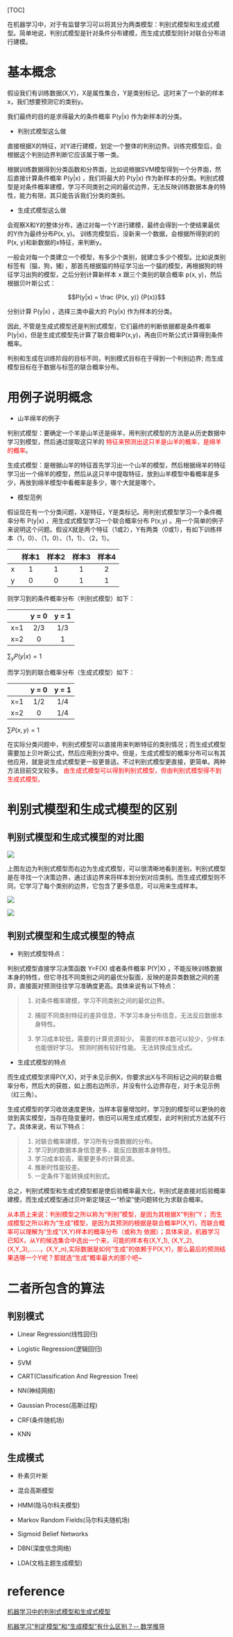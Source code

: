 [TOC]

在机器学习中，对于有监督学习可以将其分为两类模型：判别式模型和生成式模型。简单地说，判别式模型是针对条件分布建模，而生成式模型则针对联合分布进行建模。

# 基本概念

假设我们有训练数据(X,Y)，X是属性集合，Y是类别标记。这时来了一个新的样本x，我们想要预测它的类别y。

我们最终的目的是求得最大的条件概率 P(y|x) 作为新样本的分类。

- 判别式模型这么做

直接根据X的特征，对Y进行建模，划定一个整体的判别边界。训练完模型后，会根据这个判别边界判断它应该属于哪一类。

根据训练数据得到分类函数和分界面，比如说根据SVM模型得到一个分界面，然后直接计算条件概率 P(y|x) ，我们将最大的 P(y|x) 作为新样本的分类。判别式模型是对条件概率建模，学习不同类别之间的最优边界，无法反映训练数据本身的特性，能力有限，其只能告诉我们分类的类别。

- 生成式模型这么做

会观察X和Y的整体分布，通过对每一个Y进行建模，最终会得到一个使结果最优的Y作为最终分布P(x, y)。 训练完模型后，没新来一个数据，会根据所得到的的P(x, y)和新数据的x特征，来判断y。

一般会对每一个类建立一个模型，有多少个类别，就建立多少个模型。比如说类别标签有｛猫，狗，猪｝，那首先根据猫的特征学习出一个猫的模型，再根据狗的特征学习出狗的模型，之后分别计算新样本 x 跟三个类别的联合概率 p(x, y)，然后根据贝叶斯公式：

$$P(y|x) = \frac {P(x, y)} {P(x)}$$

分别计算 P(y|x) ，选择三类中最大的 P(y|x) 作为样本的分类。

因此,
不管是生成式模型还是判别式模型，它们最终的判断依据都是条件概率P(y|x)，但是生成式模型先计算了联合概率P(x,y)，再由贝叶斯公式计算得到条件概率。

判别和生成在训练阶段的目标不同，判别模式目标在于得到一个判别边界; 而生成模型目标在于数据与标签的联合概率分布。

# 用例子说明概念

- 山羊绵羊的例子

判别式模型：要确定一个羊是山羊还是绵羊，用判别式模型的方法是从历史数据中学习到模型，然后通过提取这只羊的 <font color=red>特征来预测出这只羊是山羊的概率，是绵羊的概率</font>。

生成式模型：是根据山羊的特征首先学习出一个山羊的模型，然后根据绵羊的特征学习出一个绵羊的模型，然后从这只羊中提取特征，放到山羊模型中看概率是多少，再放到绵羊模型中看概率是多少，哪个大就是哪个。

- 模型范例

假设现在有一个分类问题，X是特征，Y是类标记。用判别式模型学习一个条件概率分布 P(y|x) ，用生成式模型学习一个联合概率分布 P(x,y) 。用一个简单的例子来说明这个问题。假设X就是两个特征（1或2），Y有两类（0或1），有如下训练样本（1，0）、（1，0）、（1，1）、（2，1）。

|        | 样本1   | 样本2   | 样本3  | 样本4    |
| :-----:| :----: | :----: | :----: | :----:  |
| x      | 1      | 1       |   1   |    2    |
| y      | 0      | 0       |   1   |    1    |

则学习到的条件概率分布（判别式模型）如下：

|        | y = 0   | y = 1 |
| :-----:| :----:  | :----:|
| x=1    |   2/3   | 1/3   |
| x=2    |    0    | 1     |

$\sum_y P(y|x) = 1$

而学习到的联合概率分布（生成式模型）如下：

|        | y = 0   | y = 1 |
| :-----:| :----:  | :----:|
| x=1    |   1/2   | 1/4   |
| x=2    |    0    | 1/4   |

$\sum P(x, y) = 1$

在实际分类问题中，判别式模型可以直接用来判断特征的类别情况；而生成式模型需要加上贝叶斯公式，然后应用到分类中。但是，生成式模型的概率分布可以有其他应用，就是说生成式模型更一般更普适。不过判别式模型更直接，更简单。两种方法目前交叉较多。 <font color=red>由生成式模型可以得到判别式模型，但由判别式模型得不到生成式模型。</font>

# 判别式模型和生成式模型的区别

## 判别式模型和生成式模型的对比图

![](./img/generative_vs_discriminative.png)

上图左边为判别式模型而右边为生成式模型，可以很清晰地看到差别，判别式模型是在寻找一个决策边界，通过该边界来将样本划分到对应类别。而生成式模型则不同，它学习了每个类别的边界，它包含了更多信息，可以用来生成样本。

![](./img/generative_vs_discriminative_2.png)

![](./img/generative_vs_discriminative_3.png)

## 判别式模型和生成式模型的特点

- 判别式模型特点：

判别式模型直接学习决策函数 Y=F(X) 或者条件概率 P(Y|X) ，不能反映训练数据本身的特性，但它寻找不同类别之间的最优分裂面，反映的是异类数据之间的差异，直接面对预测往往学习准确度更高。具体来说有以下特点：

> 1. 对条件概率建模，学习不同类别之间的最优边界。
>
> 2. 捕捉不同类别特征的差异信息，不学习本身分布信息，无法反应数据本身特性。
>
> 3. 学习成本较低，需要的计算资源较少。
需要的样本数可以较少，少样本也能很好学习。
预测时拥有较好性能。
无法转换成生成式。

- 生成式模型的特点

而生成式模型求得P(Y,X)，对于未见示例X，你要求出X与不同标记之间的联合概率分布，然后大的获胜，如上图右边所示，并没有什么边界存在，对于未见示例（红三角）。

生成式模型的学习收敛速度更快，当样本容量增加时，学习到的模型可以更快的收敛到真实模型，当存在隐变量时，依旧可以用生成式模型，此时判别式方法就不行了。具体来说，有以下特点：

> 1. 对联合概率建模，学习所有分类数据的分布。
> 2. 学习到的数据本身信息更多，能反应数据本身特性。
> 3. 学习成本较高，需要更多的计算资源。
> 4. 推断时性能较差。
> 5. 一定条件下能转换成判别式。

总之，判别式模型和生成式模型都是使后验概率最大化，判别式是直接对后验概率建模，而生成式模型通过贝叶斯定理这一“桥梁”使问题转化为求联合概率。

<font color=red>
从本质上来说：判别模型之所以称为“判别”模型，是因为其根据X“判别”Y；
</font>

<font color=red>
而生成模型之所以称为“生成”模型，是因为其预测的根据是联合概率P(X,Y)，而联合概率可以理解为“生成”(X,Y)样本的概率分布（或称为 依据）；具体来说，机器学习已知X，从Y的候选集合中选出一个来，可能的样本有(X,Y_1), (X,Y_2), (X,Y_3),……，(X,Y_n),实际数据是如何“生成”的依赖于P(X,Y)，那么最后的预测结果选哪一个Y呢？那就选“生成”概率最大的那个吧~
</font>

# 二者所包含的算法

## 判别模式

- Linear Regression(线性回归)

- Logistic Regression(逻辑回归)

- SVM

- CART(Classification And Regression Tree)

- NN(神经网络)

- Gaussian Process(高斯过程)

- CRF(条件随机场)

- KNN

## 生成模式

- 朴素贝叶斯

- 混合高斯模型

- HMM(隐马尔科夫模型)

- Markov Random Fields(马尔科夫随机场)

- Sigmoid Belief Networks

- DBN(深度信念网络)

- LDA(文档主题生成模型)

# reference

[机器学习中的判别式模型和生成式模型](https://zhuanlan.zhihu.com/p/74586507)

[机器学习“判定模型”和“生成模型”有什么区别？-- 数学推导](https://www.zhihu.com/question/20446337)
